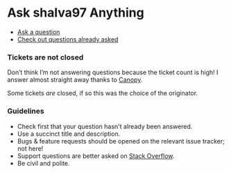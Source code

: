 # Ask shalva97 Anything

* [Ask a question](https://github.com/shalva97/AmA/issues/new)
* [Check out questions already asked](https://github.com/shalva97/AmA/issues)

### Tickets are not closed

Don’t think I’m not answering questions because the ticket count is high! I answer almost straight away thanks to [Canopy](https://mxcl.github.com/canopy/).

Some tickets *are* closed, if so this was the choice of the originator.

### Guidelines

* Check first that your question hasn't already been answered.
* Use a succinct title and description.
* Bugs & feature requests should be opened on the relevant issue tracker; not here!
* Support questions are better asked on [Stack Overflow](https://stackoverflow.com).
* Be civil and polite.
